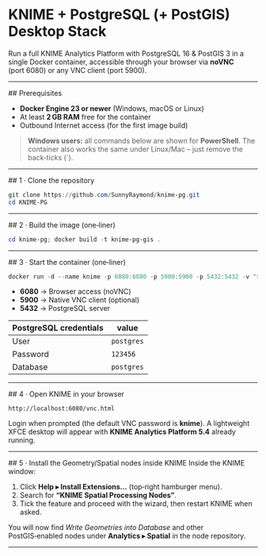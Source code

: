 # KNIME + PostgreSQL (+ PostGIS) Desktop Stack

Run a full KNIME Analytics Platform with PostgreSQL 16 & PostGIS 3 in a single Docker container, accessible through your browser via **noVNC** (port 6080) or any VNC client (port 5900).

---

## Prerequisites

* **Docker Engine 23 or newer** (Windows, macOS or Linux)
* At least **2 GB RAM** free for the container
* Outbound Internet access (for the first image build)

> **Windows users:** all commands below are shown for **PowerShell**. The container also works the same under Linux/Mac – just remove the back‑ticks (\`).

---

\## 1 · Clone the repository

```powershell
git clone https://github.com/SunnyRaymond/knime-pg.git
cd KNIME-PG
```

---

\## 2 · Build the image (one‑liner)

```powershell
cd knime-pg; docker build -t knime-pg-gis .
```

---

\## 3 · Start the container (one‑liner)

```powershell
docker run -d --name knime -p 6080:6080 -p 5900:5900 -p 5432:5432 -v "${env:USERPROFILE}\knime-ws:/workspace" -v knime_pgdata:/var/lib/postgresql/data knime-pg-gis
```

* **6080** → Browser access (noVNC)
* **5900** → Native VNC client (optional)
* **5432** → PostgreSQL server

| PostgreSQL credentials | value      |
| ---------------------- | ---------- |
| User                   | `postgres` |
| Password               | `123456`   |
| Database               | `postgres` |

---

\## 4 · Open KNIME in your browser

```text
http://localhost:6080/vnc.html
```

Login when prompted (the default VNC password is **knime**). A lightweight XFCE desktop will appear with **KNIME Analytics Platform 5.4** already running.

---

\## 5 · Install the Geometry/Spatial nodes inside KNIME
Inside the KNIME window:

1. Click **Help ▸ Install Extensions…** (top‑right hamburger menu).
2. Search for **“KNIME Spatial Processing Nodes”**.
3. Tick the feature and proceed with the wizard, then restart KNIME when asked.

You will now find *Write Geometries into Database* and other PostGIS‑enabled nodes under **Analytics ▸ Spatial** in the node repository.

---

